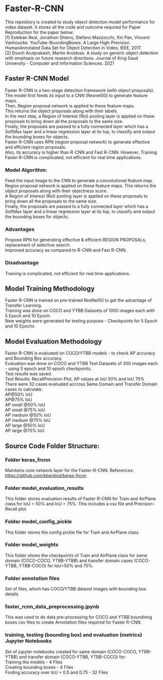 # Faster-R-CNN
This repository is created to study object detection model performance for video dataset. It stores all the code and outcome required for Paper Reproduction for the paper below: </br>
[1] Esteban Real, Jonathon Shlens, Stefano Mazzocchi, Xin Pan, Vincent
Vanhoucke. YouTube-BoundingBoxes: A Large High-Precision HumanAnnotated Data Set for Object Detection in Video, IEEE, 2017. </br>
[2] Enoch Arulprakash, Martin Aruldoss. A study on generic object detection with emphasis on future research directions. Journal of King Saud
University - Computer and Information Sciences. 2021 </br>

## Faster R-CNN Model
Faster R-CNN is a two-stage detection framework (with object proposals). </br>
The model first feeds its input to a CNN (Resnet50) to generate feature maps. </br>
Then, Region proposal network is applied to these feature maps. </br>
This returns the object proposals along with their labels. </br>
In the next step, a Region of Interest (RoI) pooling layer is applied on these proposals to bring down all the proposals to the same size. </br>
Finally, the proposals are passed to a fully connected layer which has a SoftMax layer and a linear regression layer at its top, to classify and output the bounding boxes for objects. </br>
Faster R-CNN uses RPN (region proposal network) to generate effective and efficient region proposals. </br>
Also, its accuracy is higher than R-CNN and Fast R-CNN. However, Training Faster R-CNN is complicated, not efficient for real time applications. </br>
### Model Algorithm:
Feed the input image to the CNN to generate a convolutional feature map.<br />
Region proposal network is applied on these feature maps. This returns the object proposals along with their objectness score.<br />
A Region of Interest (RoI) pooling layer is applied on these proposals to bring down all the proposals to the same size.<br />
Finally, the proposals are passed to a fully connected layer which has a SoftMax layer and a linear regression layer at its top, to classify and output the bounding boxes for objects.<br />
### Advantages
Propose RPN for generating effective & efficient REGION PROPOSALs, replacement of selective search. <br />
Improved accuracy as compared to R-CNN and Fast R-CNN. <br />
### Disadvantage
Training is complicated, not efficient for real time applications. </br>
## Model Training Methodology
Faster R-CNN is trained on pre-trained ResNet50 to get the advantage of Transfer Learning. </br>
Training was done on COCO and YTBB Datasets of 1000 images each with 5 Epoch and 10 Epoch. </br>
New weights were generated for testing purpose - Checkpoints for 5 Epoch and 10 Epochs </br>
## Model Evaluation Methodology
Faster R-CNN is evaluated on COCO/YTBB models - to check AP accuracy and Bounding Box accuracy. </br>
Evaluation was done on COCO and YTBB Test Datasets of 300 images each - using 5 epoch and 10 epoch checkpoints. </br>
Test results was saved. </br>
Test Results: RecallPrecision Plot, AP values at IoU 50% and IoU 75% </br>
There were 32 cases evaluated accross Same Domain and Transfer Domain cases to calculate:</br>
AP@50% IoU </br>
AP@75% IoU </br>
AP small @50% IoU </br>
AP small @75% IoU </br>
AP medium @50% IoU </br>
AP medium @75% IoU </br>
AP large @50% IoU </br>
AP large @75% IoU </br>

## Source Code Folder Structure:
### Folder keras_frcnn 
Maintains core network layer for the Faster-R-CNN. References: https://github.com/kbardool/keras-frcnn
### Folder model_evaluation_results
This folder stores evaluation results of Faster R-CNN for Train and AirPlane class for IoU = 50% and IoU = 75%. This includes a csv file and Precision-Recall plot.
### Folder model_config_pickle
This folder stores the config pickle file for Train and AirPlane class.
### Folder model_weights
This folder stores the checkpoints of Train and AirPlane class for same domain (COCO-COCO, YTBB-YTBB) and transfer domain cases (COCO-YTBB, YTBB-COCO) for IoU=50% and 75%.
### Folder annotation files
Set of files, which has COCO/YTBB dataset images with bounding box details
### faster_rcnn_data_preprocessing.jpynb
This was used to do data pre-processing for COCO and YTBB boundinng boxes csv files to create Annotation files required for Faster R-CNN.
### training, testing (bounding box) and evaluation (metrics) Jupyter Notebooks
Set of jupyter notebooks created for same domain (COCO-COCO, YTBB-YTBB) and transfer domain (COCO-YTBB, YTBB-COCO) for: </br>
Training the models - 4 Files </br>
Creating bounding boxes - 4 Files  </br>
Finding accuracy over IoU = 0.5 and 0.75 - 32 Files </br>

